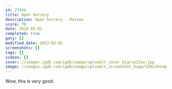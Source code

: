 ```yaml
---
id: 27444
title: Open Sorcery
description: Open Sorcery - Review
score: 70
date: 2018-03-03
completed: true
goty: []
modified_date: 2023-03-01
screenshots: []
tags: []
videos: []
cover: //images.igdb.com/igdb/image/upload/t_cover_big/co22sw.jpg
image: //images.igdb.com/igdb/image/upload/t_screenshot_huge/h28xv0snqdgdrwtsbrcu.jpg
---
```

Wow, this is very good.